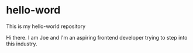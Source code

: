 # hello-word
This is my hello-world repository

Hi there. I am Joe and I'm an aspiring frontend developer trying to step into this industry.
